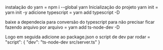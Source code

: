 instalação do yarn  = npm i --global yarn 
Inicialização do projeto yarn init = yarn init -y
adicione typescript = yarn add typescript -D

baixe a dependecia para conversão do typescript para não precisar ficar fazendo arquivo por arquivo
= yarn add ts-node-dev -D

Logo em seguida adicione ao package.json o script de dev par rodar
= "script": {
    "dev": "ts-node-dev src/server.ts"
}